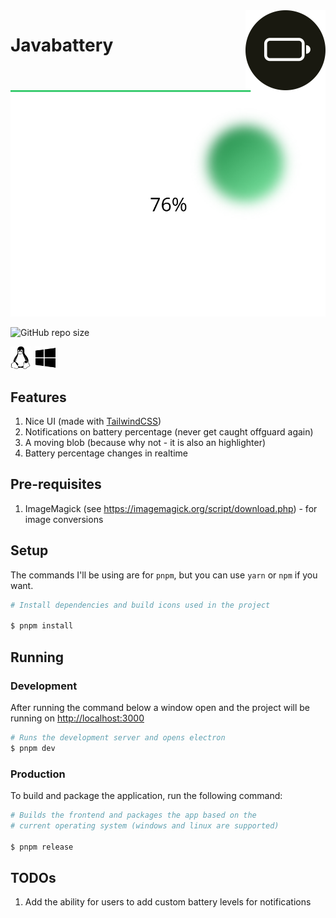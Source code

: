 <img src="build/icon.svg" width=128 align="right" />

# Javabattery

![Preview](./docs/preview.png)

![GitHub repo size](https://img.shields.io/github/repo-size/OyewoleOyedeji/javabattery?color=%23191910&label=Repository%20size&logo=Github&style=for-the-badge)

<img src="docs/linux.svg" width="32" />&nbsp;&nbsp;<img src="docs/windows.svg" width="32" />

## Features

1. Nice UI (made with [TailwindCSS](https://tailwind.css))
2. Notifications on battery percentage (never get caught offguard again)
3. A moving blob (because why not - it is also an highlighter)
4. Battery percentage changes in realtime

## Pre-requisites

1. ImageMagick (see <https://imagemagick.org/script/download.php>) - for image conversions

## Setup

The commands I'll be using are for `pnpm`, but you can use `yarn` or `npm` if you want.

```bash
# Install dependencies and build icons used in the project

$ pnpm install
```

## Running

### Development

After running the command below a window open and the project will be running on <http://localhost:3000>

```bash
# Runs the development server and opens electron
$ pnpm dev
```

### Production

To build and package the application, run the following command:

```bash
# Builds the frontend and packages the app based on the
# current operating system (windows and linux are supported)

$ pnpm release
```

## TODOs

1. Add the ability for users to add custom battery levels for notifications
